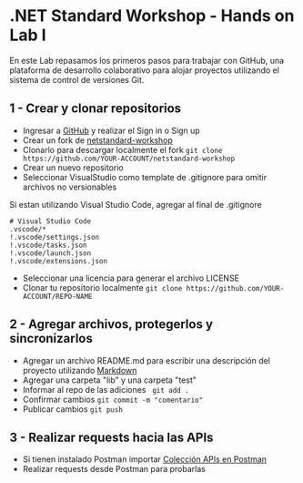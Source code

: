 # .NET Standard Workshop - Hands on Lab I
En este Lab repasamos los primeros pasos para trabajar con GitHub, una plataforma de desarrollo colaborativo 
para alojar proyectos utilizando el sistema de control de versiones Git.

## 1 - Crear y clonar repositorios

- Ingresar a [GitHub](https://github.com/) y realizar el Sign in o Sign up
- Crear un fork de [netstandard-workshop](https://github.com/matiasdieguez/netstandard-workshop)
- Clonarlo para descargar localmente el fork
```git clone https://github.com/YOUR-ACCOUNT/netstandard-workshop```
- Crear un nuevo repositorio
- Seleccionar VisualStudio como template de .gitignore para omitir archivos no versionables

Si estan utilizando Visual Studio Code, agregar al final de .gitignore
```
# Visual Studio Code
.vscode/*
!.vscode/settings.json
!.vscode/tasks.json
!.vscode/launch.json
!.vscode/extensions.json
```

- Seleccionar una licencia para generar el archivo LICENSE
- Clonar tu repositorio localmente
```git clone https://github.com/YOUR-ACCOUNT/REPO-NAME```

## 2 - Agregar archivos, protegerlos y sincronizarlos

- Agregar un archivo README.md para escribir una descripción del proyecto utilizando [Markdown](https://guides.github.com/features/mastering-markdown/) 
- Agregar una carpeta "lib" y una carpeta "test"
- Informar al repo de las adiciones
``` git add .```
- Confirmar cambios
``` git commit -m "comentario" ```
- Publicar cambios
``` git push ```

## 3 - Realizar requests hacia las APIs
- Si tienen instalado Postman importar [Colección APIs en Postman](docs/resources/NETStandard.postman_collection.json)  
- Realizar requests desde Postman para probarlas

